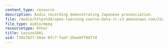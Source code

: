 ```yaml
---
content_type: resource
description: Audio recording demonstrating Japanese pronunciation.
file: /media/https%3A/open-learning-course-data-rc.s3.amazonaws.com/21g-504-japanese-iv-spring-2009/f38a782758ae0fc7faaf2baa8ff0d77d_Lesson18A1.mp3
file_type: audio/mpeg
resourcetype: Other
title: Lesson18A1
uid: f38a7827-58ae-0fc7-faaf-2baa8ff0d77d
---
```

